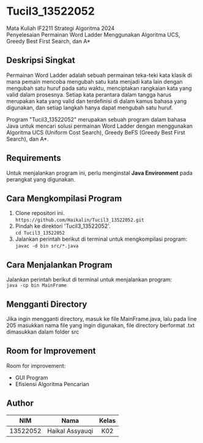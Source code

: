 # Tucil3_13522052
Mata Kuliah IF2211 Strategi Algoritma 2024 <br>
Penyelesaian Permainan Word Ladder Menggunakan Algoritma UCS, Greedy Best First Search, dan A*

## **Deskripsi Singkat**
Permainan Word Ladder adalah sebuah permainan teka-teki kata klasik di mana pemain mencoba mengubah satu kata menjadi kata lain dengan mengubah satu huruf pada satu waktu, menciptakan rangkaian kata yang valid dalam prosesnya. Setiap kata perantara dalam tangga harus merupakan kata yang valid dan terdefinisi di dalam kamus bahasa yang digunakan, dan setiap langkah hanya dapat mengubah satu huruf.

Program "Tucil3_13522052" merupakan sebuah program dalam bahasa Java untuk mencari solusi permainan Word Ladder dengan menggunakan Algoritma UCS (Uniform Cost Search), Greedy BeFS (Greedy Best First Search), dan A*.

## **Requirements**
Untuk menjalankan program ini, perlu menginstal **Java Environment** pada perangkat yang digunakan.

## **Cara Mengkompilasi Program**
1. Clone repositori ini. <br>
`https://github.com/Haikalin/Tucil3_13522052.git`
2. Pindah ke direktori 'Tucil3_13522052'. <br>
`cd Tucil3_13522052`
3. Jalankan perintah berikut di terminal untuk mengkompilasi program: <br>
`javac -d bin src/*.java`

## **Cara Menjalankan Program**
Jalankan perintah berikut di terminal untuk menjalankan program: <br>
`java -cp bin MainFrame `

## **Mengganti Directory** 
Jika ingin mengganti directory, masuk ke file MainFrame.java, lalu pada line 205 masukkan nama file yang ingin digunakan, file directory berformat .txt dimasukkan dalam folder src

## **Room for Improvement**
Room for improvement:
- GUI Program
- Efisiensi Algoritma Pencarian 

## **Author**
| **NIM**  |       **Nama**    | **Kelas** |       
| :------: | :---------------: | :------:  | 
| 13522052 |  Haikal Assyauqi  |   K02

